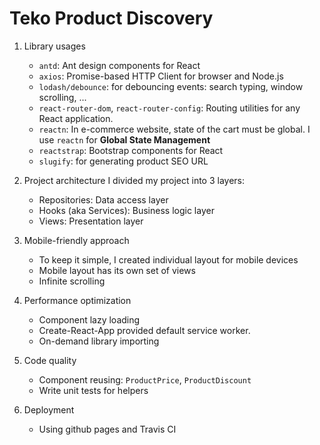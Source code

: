 Teko Product Discovery
======================

1. Library usages
    - `antd`: Ant design components for React
    - `axios`: Promise-based HTTP Client for browser and Node.js
    - `lodash/debounce`: for debouncing events: search typing, window scrolling, ...
    - `react-router-dom`, `react-router-config`: Routing utilities for any React application.
    - `reactn`: In e-commerce website, state of the cart must be global. I use `reactn` for **Global State Management**
    - `reactstrap`: Bootstrap components for React
    - `slugify`: for generating product SEO URL

2. Project architecture
    I divided my project into 3 layers:
    - Repositories: Data access layer
    - Hooks (aka Services): Business logic layer
    - Views: Presentation layer

3. Mobile-friendly approach
    - To keep it simple, I created individual layout for mobile devices
    - Mobile layout has its own set of views
    - Infinite scrolling

4. Performance optimization
    - Component lazy loading
    - Create-React-App provided default service worker.
    - On-demand library importing

5. Code quality
    - Component reusing: `ProductPrice`, `ProductDiscount`
    - Write unit tests for helpers

6. Deployment
    - Using github pages and Travis CI
